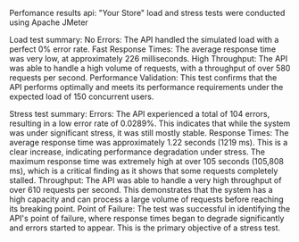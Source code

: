Perfomance results api: "Your Store"
load and stress tests were conducted using Apache JMeter

Load test summary:
No Errors: The API handled the simulated load with a perfect 0% error rate.
Fast Response Times: The average response time was very low, at approximately 226 milliseconds.
High Throughput: The API was able to handle a high volume of requests, with a throughput of over 580 requests per second.
Performance Validation: This test confirms that the API performs optimally and meets its performance requirements under the expected load of 150 concurrent users.

Stress test summary:
Errors: The API experienced a total of 104 errors, resulting in a low error rate of 0.0289%. This indicates that while the system was under significant stress, it was still mostly stable.
Response Times: The average response time was approximately 1.22 seconds (1219 ms). This is a clear increase, indicating performance degradation under stress. The maximum response time was extremely high at over 105 seconds (105,808 ms), which is a critical finding as it shows that some requests completely stalled.
Throughput: The API was able to handle a very high throughput of over 610 requests per second. This demonstrates that the system has a high capacity and can process a large volume of requests before reaching its breaking point.
Point of Failure: The test was successful in identifying the API's point of failure, where response times began to degrade significantly and errors started to appear. This is the primary objective of a stress test.




